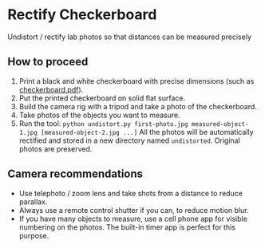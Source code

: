 # Rectify Checkerboard

Undistort / rectify lab photos so that distances can be measured precisely

## How to proceed

1) Print a black and white checkerboard with precise dimensions (such as [checkerboard.pdf](checkerboard.pdf)).
2) Put the printed checkerboard on solid flat surface.
3) Build the camera rig with a tripod and take a photo of the checkerboard.
4) Take photos of the objects you want to measure.
5) Run the tool:
`python undistort.py first-photo.jpg measured-object-1.jpg [measured-object-2.jpg ...]`
All the photos will be automatically rectified and stored in a new directory named `undistorted`.
Original photos are preserved.

## Camera recommendations

* Use telephoto / zoom lens and take shots from a distance to reduce parallax.
* Always use a remote control shutter if you can, to reduce motion blur.
* If you have many objects to measure, use a cell phone app for visible numbering on the photos. The built-in timer app is perfect for this purpose.

